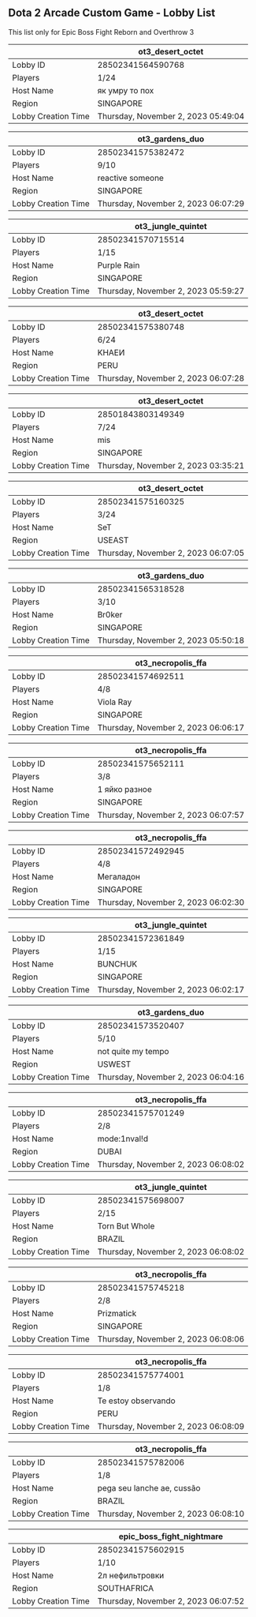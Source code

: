 ## Dota 2 Arcade Custom Game - Lobby List

This list only for Epic Boss Fight Reborn and Overthrow 3

|  | ot3_desert_octet |
| ------ | ------ |
| Lobby ID | 28502341564590768 |
| Players | 1/24 |
| Host Name | як умру то пох |
| Region | SINGAPORE |
| Lobby Creation Time | Thursday, November 2, 2023 05:49:04 |


|  | ot3_gardens_duo |
| ------ | ------ |
| Lobby ID | 28502341575382472 |
| Players | 9/10 |
| Host Name | reactive someone |
| Region | SINGAPORE |
| Lobby Creation Time | Thursday, November 2, 2023 06:07:29 |


|  | ot3_jungle_quintet |
| ------ | ------ |
| Lobby ID | 28502341570715514 |
| Players | 1/15 |
| Host Name | Purple Rain |
| Region | SINGAPORE |
| Lobby Creation Time | Thursday, November 2, 2023 05:59:27 |


|  | ot3_desert_octet |
| ------ | ------ |
| Lobby ID | 28502341575380748 |
| Players | 6/24 |
| Host Name | KHAEИ |
| Region | PERU |
| Lobby Creation Time | Thursday, November 2, 2023 06:07:28 |


|  | ot3_desert_octet |
| ------ | ------ |
| Lobby ID | 28501843803149349 |
| Players | 7/24 |
| Host Name | mis |
| Region | SINGAPORE |
| Lobby Creation Time | Thursday, November 2, 2023 03:35:21 |


|  | ot3_desert_octet |
| ------ | ------ |
| Lobby ID | 28502341575160325 |
| Players | 3/24 |
| Host Name | SeT |
| Region | USEAST |
| Lobby Creation Time | Thursday, November 2, 2023 06:07:05 |


|  | ot3_gardens_duo |
| ------ | ------ |
| Lobby ID | 28502341565318528 |
| Players | 3/10 |
| Host Name | Br0ker |
| Region | SINGAPORE |
| Lobby Creation Time | Thursday, November 2, 2023 05:50:18 |


|  | ot3_necropolis_ffa |
| ------ | ------ |
| Lobby ID | 28502341574692511 |
| Players | 4/8 |
| Host Name | Viola Ray |
| Region | SINGAPORE |
| Lobby Creation Time | Thursday, November 2, 2023 06:06:17 |


|  | ot3_necropolis_ffa |
| ------ | ------ |
| Lobby ID | 28502341575652111 |
| Players | 3/8 |
| Host Name | 1 яйко разное |
| Region | SINGAPORE |
| Lobby Creation Time | Thursday, November 2, 2023 06:07:57 |


|  | ot3_necropolis_ffa |
| ------ | ------ |
| Lobby ID | 28502341572492945 |
| Players | 4/8 |
| Host Name | Мегаладон |
| Region | SINGAPORE |
| Lobby Creation Time | Thursday, November 2, 2023 06:02:30 |


|  | ot3_jungle_quintet |
| ------ | ------ |
| Lobby ID | 28502341572361849 |
| Players | 1/15 |
| Host Name | BUNCHUK |
| Region | SINGAPORE |
| Lobby Creation Time | Thursday, November 2, 2023 06:02:17 |


|  | ot3_gardens_duo |
| ------ | ------ |
| Lobby ID | 28502341573520407 |
| Players | 5/10 |
| Host Name | not quite my tempo |
| Region | USWEST |
| Lobby Creation Time | Thursday, November 2, 2023 06:04:16 |


|  | ot3_necropolis_ffa |
| ------ | ------ |
| Lobby ID | 28502341575701249 |
| Players | 2/8 |
| Host Name | mode:1nval!d |
| Region | DUBAI |
| Lobby Creation Time | Thursday, November 2, 2023 06:08:02 |


|  | ot3_jungle_quintet |
| ------ | ------ |
| Lobby ID | 28502341575698007 |
| Players | 2/15 |
| Host Name | Torn But Whole |
| Region | BRAZIL |
| Lobby Creation Time | Thursday, November 2, 2023 06:08:02 |


|  | ot3_necropolis_ffa |
| ------ | ------ |
| Lobby ID | 28502341575745218 |
| Players | 2/8 |
| Host Name | Prizmatick |
| Region | SINGAPORE |
| Lobby Creation Time | Thursday, November 2, 2023 06:08:06 |


|  | ot3_necropolis_ffa |
| ------ | ------ |
| Lobby ID | 28502341575774001 |
| Players | 1/8 |
| Host Name | Te estoy observando |
| Region | PERU |
| Lobby Creation Time | Thursday, November 2, 2023 06:08:09 |


|  | ot3_necropolis_ffa |
| ------ | ------ |
| Lobby ID | 28502341575782006 |
| Players | 1/8 |
| Host Name | pega seu lanche ae, cussão |
| Region | BRAZIL |
| Lobby Creation Time | Thursday, November 2, 2023 06:08:10 |


|  | epic_boss_fight_nightmare |
| ------ | ------ |
| Lobby ID | 28502341575602915 |
| Players | 1/10 |
| Host Name | 2л нефильтровки |
| Region | SOUTHAFRICA |
| Lobby Creation Time | Thursday, November 2, 2023 06:07:52 |


